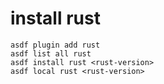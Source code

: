 # install rust

```
asdf plugin add rust
asdf list all rust
asdf install rust <rust-version>
asdf local rust <rust-version>
```